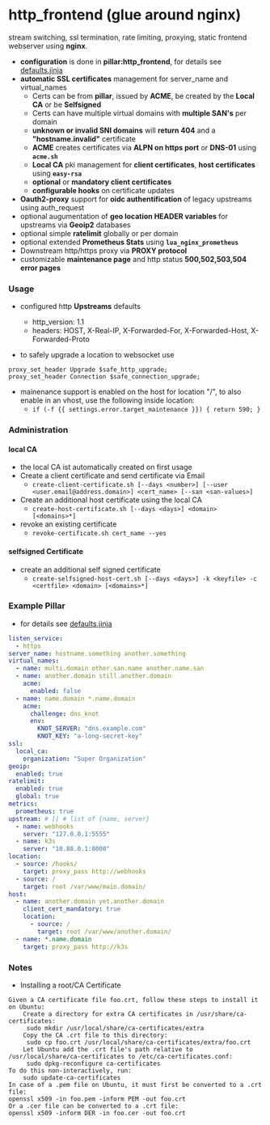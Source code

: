 # http_frontend (glue around nginx)

stream switching, ssl termination, rate limiting, proxying, static frontend webserver using **nginx**.


+ **configuration** is done in **pillar:http_frontend**, for details see [defaults.jinja](defaults.jinja)
+ **automatic SSL certificates** management for server_name and virtual_names
  + Certs can be from **pillar**, issued by **ACME**, be created by the **Local CA** or be **Selfsigned**
  + Certs can have multiple virtual domains with **multiple SAN's** per domain
  + **unknown or invalid SNI domains** will **return 404** and a **"hostname.invalid"** certificate
  + **ACME** creates certificates via **ALPN on https port** or **DNS-01** using **`acme.sh`**
  + **Local CA** pki management for **client certificates**, **host certificates** using **`easy-rsa`**
  + **optional** or **mandatory client certificates**
  + **configurable hooks** on certificate updates
+ **Oauth2-proxy** support for **oidc authentification** of legacy upstreams using auth_request
+ optional augumentation of **geo location HEADER variables** for upstreams via **Geoip2** databases
+ optional simple **ratelimit** globally or per domain
+ optional extended **Prometheus Stats** using **`lua_nginx_prometheus`**
+ Downstream http/https proxy via **PROXY protocol**
+ customizable **maintenance page** and http status **500,502,503,504 error pages**

### Usage

+ configured http **Upstreams** defaults
  + http_version: 1.1
  + headers: HOST, X-Real-IP, X-Forwarded-For, X-Forwarded-Host, X-Forwarded-Proto

+ to safely upgrade a location to websocket use
```
proxy_set_header Upgrade $safe_http_upgrade;
proxy_set_header Connection $safe_connection_upgrade;
```

+ mainenance support is enabled on the host for location "/",
  to also enable in an vhost, use the following inside location:
    +  `if (-f {{ settings.error.target_maintenance }}) { return 590; }`

### Administration

#### local CA
+ the local CA ist automatically created on first usage
+ Create a client certificate and send certificate via Email
  + `create-client-certificate.sh [--days <number>] [--user <user.email@address.domain>] <cert_name> [--san <san-values>]`
+ Create an additional host certificate using the local CA
  + `create-host-certificate.sh [--days <days>] <domain> [<domains>*]`
+ revoke an existing certificate
  + `revoke-certificate.sh cert_name --yes`

#### selfsigned Certificate
+ create an additional self signed certificate
  + `create-selfsigned-host-cert.sh [--days <days>] -k <keyfile> -c <certfile> <domain> [<domains>*]`

### Example Pillar

+ for details see [defaults.jinja](defaults.jinja)

```yaml
listen_service:
  - https
server_name: hostname.something another.something
virtual_names:
  - name: multi.domain other.san.name another.name.san
  - name: another.domain still.another.domain
    acme:
      enabled: false
  - name: name.domain *.name.domain
    acme:
      challenge: dns_knot
      env:
        KNOT_SERVER: "dns.example.com"
        KNOT_KEY: "a-long-secret-key"
ssl:
  local_ca:
    organization: "Super Organization"
geoip:
  enabled: true
ratelimit:
  enabled: true
  global: true
metrics:
  prometheus: true
upstream: # [] # list of {name, server}
  - name: webhooks
    server: "127.0.0.1:5555"
  - name: k3s
    server: "10.88.0.1:8000"
location:
  - source: /hooks/
    target: proxy_pass http://webhooks
  - source: /
    target: root /var/www/main.domain/
host:
  - name: another.domain yet.another.domain
    client_cert_mandatory: true
    location:
      - source: /
        target: root /var/www/another.domain/
  - name: *.name.domain
    target: proxy_pass http://k3s
```

### Notes

+ Installing a root/CA Certificate
```
Given a CA certificate file foo.crt, follow these steps to install it on Ubuntu:
    Create a directory for extra CA certificates in /usr/share/ca-certificates:
     sudo mkdir /usr/local/share/ca-certificates/extra
    Copy the CA .crt file to this directory:
     sudo cp foo.crt /usr/local/share/ca-certificates/extra/foo.crt
    Let Ubuntu add the .crt file's path relative to /usr/local/share/ca-certificates to /etc/ca-certificates.conf:
     sudo dpkg-reconfigure ca-certificates
To do this non-interactively, run:
    sudo update-ca-certificates
In case of a .pem file on Ubuntu, it must first be converted to a .crt file:
openssl x509 -in foo.pem -inform PEM -out foo.crt
Or a .cer file can be converted to a .crt file:
openssl x509 -inform DER -in foo.cer -out foo.crt
```
